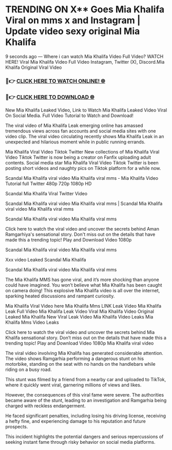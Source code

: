 # TRENDING ON X** Goes Mia Khalifa Viral on mms x and Instagram | Update video sexy original Mia Khalifa

9 seconds ago — Where i can watch Mia Khalifa Video Full Video? WATCH HERE! Viral Mia Khalifa Video Full Video Instagram, Twitter (X), Discord.Mia Khalifa Original Viral Video

### 🔴👉 [CLICK HERE TO WATCH ONLINE! 🌐](https://nioki.today/viral-leaked-video-watch-free-online/)

### 🔴👉 [CLICK HERE TO DOWNLOAD 🌐](https://nioki.today/viral-leaked-video-watch-free-online/)

New Mia Khalifa Leaked Video, Link to Watch Mia Khalifa Leaked Video Viral On Social Media. Full Video Tutorial to Watch and Download!

The viral video of Mia Khalifa Leak emerging online has amassed tremendous views across fan accounts and social media sites with one video clip. The viral video circulating recently shows Mia Khalifa Leak in an unexpected and hilarious moment while in public running errands.

Mia Khalifa Viral Video Tiktok Twitter New collections of Mia Khalifa Viral Video Tiktok Twitter is now being a creator on Fanfix uploading adult contents. Social media star Mia Khalifa Viral Video Tiktok Twitter is been posting short videos and naughty pics on Tiktok platform for a while now.

Scandal Mia Khalifa viral video Mia Khalifa viral mms - Mia Khalifa Video Tutorial full Twitter 480p 720p 1080p HD

Scandal Mia Khalifa Viral Twitter Video

Scandal Mia Khalifa viral video Mia Khalifa viral mms | Scandal Mia Khalifa viral video Mia Khalifa viral mms

Scandal Mia Khalifa viral video Mia Khalifa viral mms

Click here to watch the viral video and uncover the secrets behind Aman Ramgarhiya's sensational story. Don't miss out on the details that have made this a trending topic! Play and Download Video 1080p

Scandal Mia Khalifa viral video Mia Khalifa viral mms

Xxx video Leaked Scandal Mia Khalifa

Scandal Mia Khalifa viral video Mia Khalifa viral mms

The Mia Khalifa MMS has gone viral, and it’s more shocking than anyone could have imagined. You won’t believe what Mia Khalifa has been caught on camera doing! This explosive Mia Khalifa video is all over the internet, sparking heated discussions and rampant curiosity.

Mia Khalifa Viral Video here Mia Khalifa Mms LINK Leak Video Mia Khalifa Leak Full Video Mia Khalifa Leak Video Viral Mia Khalifa Video Original Leaked Mia Khalifa New Viral Leak Video Mia Khalifa Video Leaks Mia Khalifa Mms Video Leaks

Click here to watch the viral video and uncover the secrets behind Mia Khalifa sensational story. Don’t miss out on the details that have made this a trending topic! Play and Download Video 1080p Mia Khalifa viral video

The viral video involving Mia Khalifa has generated considerable attention. The video shows Ramgarhia performing a dangerous stunt on his motorbike, standing on the seat with no hands on the handlebars while riding on a busy road.

This stunt was filmed by a friend from a nearby car and uploaded to TikTok, where it quickly went viral, garnering millions of views and likes.

However, the consequences of this viral fame were severe. The authorities became aware of the stunt, leading to an investigation and Ramgarhia being charged with reckless endangerment.

He faced significant penalties, including losing his driving license, receiving a hefty fine, and experiencing damage to his reputation and future prospects.

This incident highlights the potential dangers and serious repercussions of seeking instant fame through risky behavior on social media platforms.
